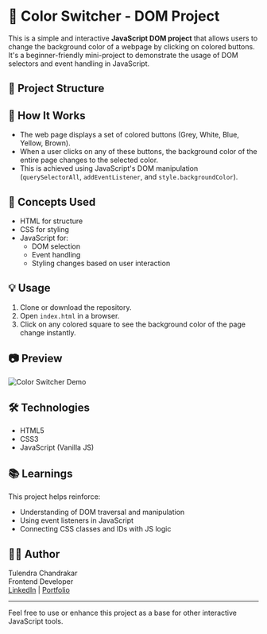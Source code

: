 # 🎨 Color Switcher - DOM Project

This is a simple and interactive **JavaScript DOM project** that allows users to change the background color of a webpage by clicking on colored buttons. It's a beginner-friendly mini-project to demonstrate the usage of DOM selectors and event handling in JavaScript.

## 📁 Project Structure


## 🚀 How It Works

- The web page displays a set of colored buttons (Grey, White, Blue, Yellow, Brown).
- When a user clicks on any of these buttons, the background color of the entire page changes to the selected color.
- This is achieved using JavaScript's DOM manipulation (`querySelectorAll`, `addEventListener`, and `style.backgroundColor`).

## 🧠 Concepts Used

- HTML for structure
- CSS for styling
- JavaScript for:
  - DOM selection
  - Event handling
  - Styling changes based on user interaction

## 💡 Usage

1. Clone or download the repository.
2. Open `index.html` in a browser.
3. Click on any colored square to see the background color of the page change instantly.

## 📷 Preview

![Color Switcher Demo](https://via.placeholder.com/600x300?text=Color+Switcher+Demo)

## 🛠️ Technologies

- HTML5
- CSS3
- JavaScript (Vanilla JS)

## 📚 Learnings

This project helps reinforce:
- Understanding of DOM traversal and manipulation
- Using event listeners in JavaScript
- Connecting CSS classes and IDs with JS logic

## 🧑‍💻 Author

Tulendra Chandrakar  
Frontend Developer  
[LinkedIn](#) | [Portfolio](#)

---

Feel free to use or enhance this project as a base for other interactive JavaScript tools.

